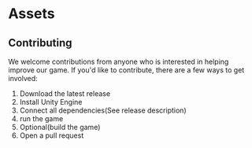 # Assets

## Contributing

We welcome contributions from anyone who is interested in helping improve our game. If you'd like to contribute, there are a few ways to get involved:
1. Download the latest release
2. Install Unity Engine
3. Connect all dependencies(See release description)
4. run the game
5. Optional(build the game)
6. Open a pull request
